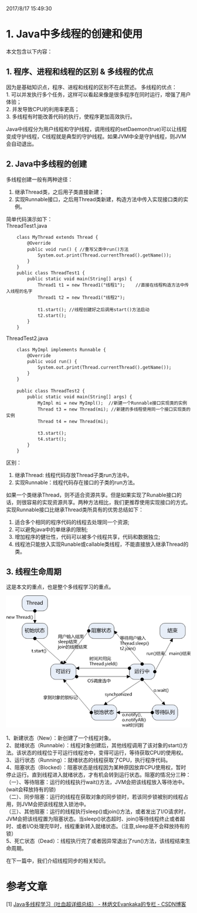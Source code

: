2017/8/17 15:49:30 

# 1. Java中多线程的创建和使用
本文包含以下内容：

## 1. 程序、进程和线程的区别 & 多线程的优点
因为是基础知识点，程序、进程和线程的区别不在此赘述。
多线程的优点：  
    1. 可以并发执行多个任务，这样可以看起来像是很多程序在同时运行，增强了用户体验；  
    2. 并发导致CPU的利用率更高；  
    3. 多线程有时能改善代码的执行，使程序更加高效执行。  


Java中线程分为用户线程和守护线程，调用线程的setDaemon(true)可以让线程变成守护线程，C线程就是典型的守护线程。如果JVM中全是守护线程，则JVM会自动退出。  

## 2. Java中多线程的创建
多线程创建一般有两种途径：  
1. 继承Thread类，之后用子类直接新建；  
2. 实现Runnable接口，之后用Thread类新建，构造方法中传入实现接口类的实例。  

简单代码演示如下：  
ThreadTest1.java  

        class MyThread extends Thread {        
            @Override 
            public void run() { //重写父类中run()方法 
                System.out.print(Thread.currentThread().getName());
            }
        }
        public class ThreadTest1 {
            public static void main(String[] args) {
                Thread1 t1 = new Thread1("线程1");    //直接在线程构造方法中传入线程的名字
                Thread1 t2 = new Thread1("线程2");
                
                t1.start(); //线程创建好之后调用start()方法启动
                t2.start();
            }
        }
    
ThreadTest2.java  
    
        class MyImpl implements Runnable {
            @Override
            public void run() {
                System.out.print(Thread.currentThread().getName());
            }
        }
        
        public class ThreadTest2 {
            public static void main(String[] args) {
                MyImpl mi = new MyImpl();  //新建一个Runnable接口实现类的实例
                Thread t3 = new Thread(mi); //新建的多线程使用同一个接口实现类的实例
                Thread t4 = new Thread(mi);
                
                t3.start();
                t4.start();
            }
        }
        
区别：  
1. 继承Thread:       线程代码存放Thread子类run方法中。  
2. 实现Runnable：线程代码存在接口的子类的run方法。  


如果一个类继承Thread，则不适合资源共享。但是如果实现了Runable接口的话，则很容易的实现资源共享。两种方法相比，我们更推荐使用实现接口的方式。  
实现Runnable接口比继承Thread类所具有的优势总结如下：  
1. 适合多个相同的程序代码的线程去处理同一个资源;  
2. 可以避免java中的单继承的限制;  
3. 增加程序的健壮性，代码可以被多个线程共享，代码和数据独立;  
4. 线程池只能放入实现Runable或callable类线程，不能直接放入继承Thread的类。  

## 3. 线程生命周期
这是本文的重点，也是整个多线程学习的重点。  

![线程生命周期](https://github.com/StephenHuge/Markdown_Pic/blob/master/Java/Java%E5%A4%9A%E7%BA%BF%E7%A8%8B/%E7%BA%BF%E7%A8%8B%E7%8A%B6%E6%80%81%E8%BD%AC%E5%8C%96%E5%9B%BE.jpg?raw=true)
 

1、新建状态（New）：新创建了一个线程对象。  
2、就绪状态（Runnable）：线程对象创建后，其他线程调用了该对象的start()方法。该状态的线程位于可运行线程池中，变得可运行，等待获取CPU的使用权。  
3、运行状态（Running）：就绪状态的线程获取了CPU，执行程序代码。  
4、阻塞状态（Blocked）：阻塞状态是线程因为某种原因放弃CPU使用权，暂时停止运行。直到线程进入就绪状态，才有机会转到运行状态。阻塞的情况分三种：  
（一）、等待阻塞：运行的线程执行wait()方法，JVM会把该线程放入等待池中。(wait会释放持有的锁)  
（二）、同步阻塞：运行的线程在获取对象的同步锁时，若该同步锁被别的线程占用，则JVM会把该线程放入锁池中。  
（三）、其他阻塞：运行的线程执行sleep()或join()方法，或者发出了I/O请求时，JVM会把该线程置为阻塞状态。当sleep()状态超时、join()等待线程终止或者超时、或者I/O处理完毕时，线程重新转入就绪状态。（注意,sleep是不会释放持有的锁）  
5、死亡状态（Dead）：线程执行完了或者因异常退出了run()方法，该线程结束生命周期。  

在下一篇中，我们介绍线程同步的相关知识。  

# 参考文章

[1] [Java多线程学习（吐血超详细总结） - 林炳文Evankaka的专栏 - CSDN博客](http://blog.csdn.net/evankaka/article/details/44153709 "Java多线程学习（吐血超详细总结） - 林炳文Evankaka的专栏 - CSDN博客")  